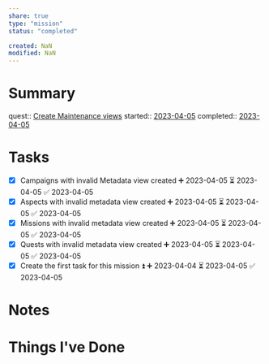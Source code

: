 ```yaml
---
share: true
type: "mission"
status: "completed"

created: NaN 
modified: NaN
---
```

 
# Summary
quest:: [Create Maintenance views](./Create%20Maintenance%20views.md)
started:: [2023-04-05](./2023-04-05.md)
completed:: [2023-04-05](./2023-04-05.md)
# Tasks
- [x] Campaigns with invalid Metadata view created ➕ 2023-04-05 ⏳ 2023-04-05 ✅ 2023-04-05
- [x] Aspects with invalid metadata view created ➕ 2023-04-05 ⏳ 2023-04-05 ✅ 2023-04-05
- [x] Missions with invalid metadata view created ➕ 2023-04-05 ⏳ 2023-04-05 ✅ 2023-04-05
- [x] Quests with invalid metadata view created ➕ 2023-04-05 ⏳ 2023-04-05 ✅ 2023-04-05
- [x] Create the first task for this mission ⏫ ➕ 2023-04-04 ⏳ 2023-04-05 ✅ 2023-04-05

# Notes

# Things I've Done